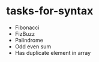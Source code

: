 # tasks-for-syntax
* Fibonacci 
* FizBuzz
* Palindrome
* Odd even sum
* Has duplicate element in array
